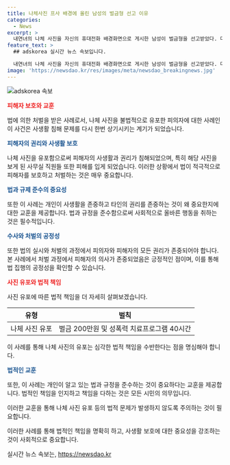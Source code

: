 ```yaml
---
title: 나체사진 프사 배경에 올린 남성의 벌금형 선고 이유
categories:
  - News
excerpt: >
  내연녀의 나체 사진을 자신의 휴대전화 배경화면으로 게시한 남성이 벌금형을 선고받았다. 대전지법은 A씨에게 벌금 200만원과 성폭력 치료프로그램 40시간 이수를 명령했다. A씨는 내연관계였던 피해자에게 받은 나체 사진을 프로필 배경화면으로 사용하여 피해자의 사무실 직원들이 볼 수 있게 했다. 강 부장판사는 정신적 고통을 고려하며, 피해자의 원하지 않는 처벌과 A씨의 처벌 원하지 않는 점을 고려하여 양형 이유를 밝혔다.
feature_text: >
  ## adskorea 실시간 뉴스 속보입니다.

  내연녀의 나체 사진을 자신의 휴대전화 배경화면으로 게시한 남성이 벌금형을 선고받았다. 대전지법은 A씨에게 벌금 200만원과 성폭력 치료프로그램 40시간 이수를 명령했다. A씨는 내연관계였던 피해자에게 받은 나체 사진을 프로필 배경화면으로 사용하여 피해자의 사무실 직원들이 볼 수 있게 했다. 강 부장판사는 정신적 고통을 고려하며, 피해자의 원하지 않는 처벌과 A씨의 처벌 원하지 않는 점을 고려하여 양형 이유를 밝혔다.
image: 'https://newsdao.kr/res/images/meta/newsdao_breakingnews.jpg'
---
```


<p><img src="https://newsdao.kr/res/images/meta/newsdao_breakingnews.jpg" alt="adskorea 속보" /></p>

<p><b><span style="color: #ee2323;">피해자 보호와 교훈</span></b></p>

<p>법에 의한 처벌을 받은 사례로서, 나체 사진을 불법적으로 유포한 피의자에 대한 사례인 이 사건은 사생활 침해 문제를 다시 한번 상기시키는 계기가 되었습니다.</p>

<p><b><span style="color: #1a5490;">피해자의 권리와 사생활 보호</span></b></p>

<p>나체 사진을 유포함으로써 피해자의 사생활과 권리가 침해되었으며, 특히 해당 사진을 보게 된 사무실 직원들 또한 피해를 입게 되었습니다. 이러한 상황에서 법이 적극적으로 피해자를 보호하고 처벌하는 것은 매우 중요합니다.</p>

<p><b><span style="color: #1a5490;">법과 규제 준수의 중요성</span></b></p>

<p>또한 이 사례는 개인이 사생활을 존중하고 타인의 권리를 존중하는 것이 왜 중요한지에 대한 교훈을 제공합니다. 법과 규정을 준수함으로써 사회적으로 올바른 행동을 취하는 것은 필수적입니다.</p>

<p><b><span style="color: #1a5490;">수사와 처벌의 공정성</span></b></p>

<p>또한 법의 실시와 처벌의 과정에서 피의자와 피해자의 모든 권리가 존중되어야 합니다. 본 사례에서 처벌 과정에서 피해자의 의사가 존중되었음은 긍정적인 점이며, 이를 통해 법 집행의 공정성을 확인할 수 있습니다.</p>

<p data-ke-size="size16"></p>

<p><b><span style="color: #ee2323;">사진 유포와 법적 책임</span></b></p>

<p>사진 유포에 따른 법적 책임을 더 자세히 살펴보겠습니다.</p>

<table>
<thead>
<tr>
<th style="text-align: center;">유형</th>
<th style="text-align: center;">벌칙</th>
</tr>
</thead>
<tbody>
<tr>
<td style="text-align: center;">나체 사진 유포</td>
<td style="text-align: center;">벌금 200만원 및 성폭력 치료프로그램 40시간</td>
</tr>
</tbody>
</table>

<p>이 사례를 통해 나체 사진의 유포는 심각한 법적 책임을 수반한다는 점을 명심해야 합니다.</p>

<p><b><span style="color: #1a5490;">법적인 교훈</span></b></p>

<p>또한, 이 사례는 개인이 알고 있는 법과 규정을 준수하는 것이 중요하다는 교훈을 제공합니다. 법적인 책임을 인지하고 책임을 다하는 것은 모든 시민의 의무입니다.</p>

<p>이러한 교훈을 통해 나체 사진 유포 등의 법적 문제가 발생하지 않도록 주의하는 것이 필요합니다.</p>

<p data-ke-size="size16"></p>

<p>이러한 사례를 통해 법적인 책임을 명확히 하고, 사생활 보호에 대한 중요성을 강조하는 것이 사회적으로 중요합니다.</p>
실시간 뉴스 속보는, <a href="https://newsdao.kr" rel="dofollow">https://newsdao.kr</a>


